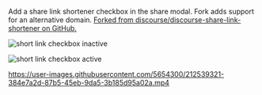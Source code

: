 Add a share link shortener checkbox in the share modal. Fork adds support for an alternative domain. [Forked from discourse/discourse-share-link-shortener on GitHub.](https://github.com/discourse/discourse-share-link-shortener)

![short link checkbox inactive](https://user-images.githubusercontent.com/5654300/212539381-ddaa2732-16a4-4f90-8a09-7dcb3f59427a.png)

![short link checkbox active](https://user-images.githubusercontent.com/5654300/212539383-be9433c8-6cfb-4412-9322-be1822770080.png)

https://user-images.githubusercontent.com/5654300/212539321-384e7a2d-87b5-45eb-9da5-3b185d95a02a.mp4

